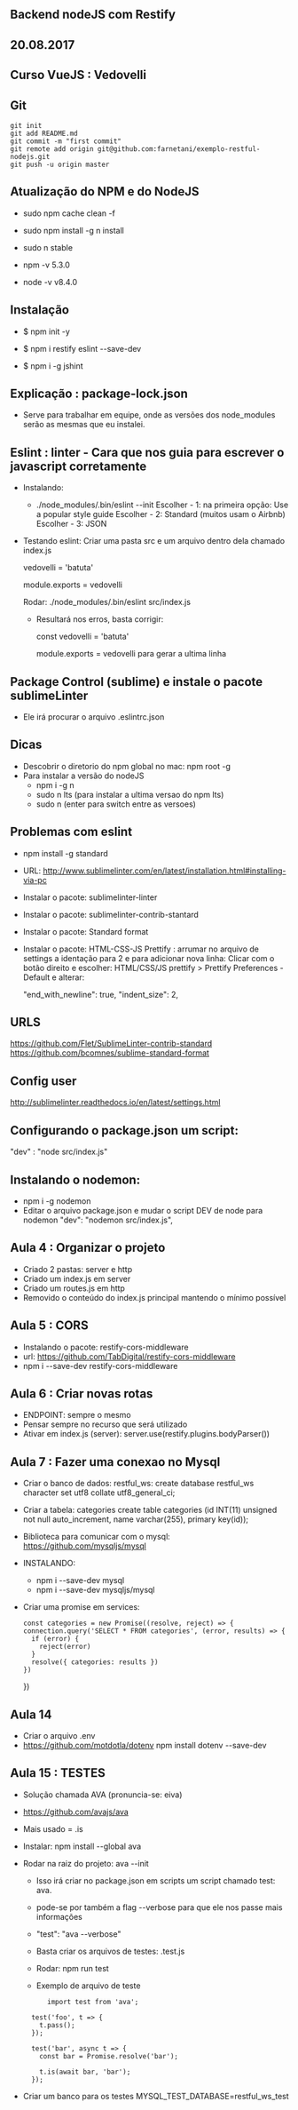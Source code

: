## Backend nodeJS com Restify

## 20.08.2017

## Curso VueJS : Vedovelli

## Git

    git init
    git add README.md
    git commit -m "first commit"
    git remote add origin git@github.com:farnetani/exemplo-restful-nodejs.git
    git push -u origin master

## Atualização do NPM e do NodeJS

  - sudo npm cache clean -f 
  - sudo npm install -g n install 
  - sudo n stable 

  - npm -v
    5.3.0
  - node -v
    v8.4.0

## Instalação

  - $ npm init -y
  - $ npm i restify eslint --save-dev

  - $ npm i -g jshint

## Explicação : package-lock.json

  - Serve para trabalhar em equipe, onde as versões dos node_modules serão
  as mesmas que eu instalei.

## Eslint : linter - Cara que nos guia para escrever o javascript corretamente
 
  - Instalando:
     - ./node_modules/.bin/eslint --init
       Escolher - 1: na primeira opção: Use a popular style guide
       Escolher - 2: Standard (muitos usam o Airbnb)
       Escolher - 3: JSON

  - Testando eslint:
    Criar uma pasta src e um arquivo dentro dela chamado index.js
    
      vedovelli = 'batuta'

      module.exports = vedovelli

    Rodar: ./node_modules/.bin/eslint src/index.js

    - Resultará nos erros, basta corrigir:

      const vedovelli = 'batuta'

      module.exports = vedovelli
      <enter> para gerar a ultima linha

## Package Control (sublime) e instale o pacote sublimeLinter

  - Ele irá procurar o arquivo .eslintrc.json

## Dicas
  - Descobrir o diretorio do npm global no mac: npm root -g
  - Para instalar a versão do nodeJS
    - npm i -g n 
    - sudo n lts  (para instalar a ultima versao do npm lts)
    - sudo n (enter para switch entre as versoes)
     
## Problemas com eslint
  - npm install -g standard

  - URL: http://www.sublimelinter.com/en/latest/installation.html#installing-via-pc
  - Instalar o pacote: sublimelinter-linter
  - Instalar o pacote: sublimelinter-contrib-stantard
  - Instalar o pacote: Standard format

  - Instalar o pacote: HTML-CSS-JS Prettify : arrumar no arquivo de settings a identação para 2 e para adicionar nova linha:
    Clicar com o botão direito e escolher: 
    HTML/CSS/JS prettify > Prettify Preferences - Default e alterar:

    "end_with_newline": true,
    "indent_size": 2,

## URLS
  https://github.com/Flet/SublimeLinter-contrib-standard
  https://github.com/bcomnes/sublime-standard-format

## Config user
  http://sublimelinter.readthedocs.io/en/latest/settings.html

## Configurando o package.json um script:
   
   "dev" : "node src/index.js"

## Instalando o nodemon:
  - npm i -g nodemon
  - Editar o arquivo package.json e mudar o script DEV de node para nodemon
    "dev": "nodemon src/index.js",

## Aula 4 : Organizar o projeto
  - Criado 2 pastas: server e http
  - Criado um index.js em server
  - Criado um routes.js em http
  - Removido o conteúdo do index.js principal mantendo o mínimo possível

## Aula 5 : CORS
  - Instalando o pacote: restify-cors-middleware
  - url: https://github.com/TabDigital/restify-cors-middleware
  - npm i --save-dev restify-cors-middleware

## Aula 6 : Criar novas rotas
  - ENDPOINT: sempre o mesmo
  - Pensar sempre no recurso que será utilizado
  - Ativar em index.js (server):
    server.use(restify.plugins.bodyParser())

## Aula 7 : Fazer uma conexao no Mysql
  - Criar o banco de dados: restful_ws: create database restful_ws character set utf8 collate utf8_general_ci;

  - Criar a tabela: categories
  create table categories (id INT(11) unsigned not null auto_increment, name varchar(255), primary key(id));

  - Biblioteca para comunicar com o mysql: https://github.com/mysqljs/mysql

  - INSTALANDO:
    - npm i --save-dev mysql
    - npm i --save-dev mysqljs/mysql

  - Criar uma promise em services:

        const categories = new Promise((resolve, reject) => {
        connection.query('SELECT * FROM categories', (error, results) => {
          if (error) {
            reject(error)
          }
          resolve({ categories: results })
        })
      })

  ## Aula 14
  - Criar o arquivo .env
  - https://github.com/motdotla/dotenv
    npm install dotenv --save-dev

  ## Aula 15 : TESTES
  - Solução chamada AVA (pronuncia-se: eiva)
  - https://github.com/avajs/ava
  - Mais usado = .is
  - Instalar: 
    npm install --global ava

  - Rodar na raiz do projeto:
    ava --init 

    - Isso irá criar no package.json em scripts um script chamado test: ava.
    - pode-se por também a flag --verbose para que ele nos passe mais informações

    - "test": "ava --verbose"

    - Basta criar os arquivos de testes: <nome>.test.js
    - Rodar: npm run test
    - Exemplo de arquivo de teste
    
    ```
          import test from 'ava';

      test('foo', t => {
        t.pass();
      });

      test('bar', async t => {
        const bar = Promise.resolve('bar');

        t.is(await bar, 'bar');
      });
    ```
- Criar um banco para os testes
MYSQL_TEST_DATABASE=restful_ws_test



    





